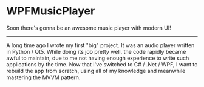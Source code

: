 # WPFMusicPlayer
Soon there's gonna be an awesome music player with modern UI!

-----------------

A long time ago I wrote my first "big" project. It was an audio player written in Python / Qt5.
While doing its job pretty well, the code rapidly became awful to maintain, due to me not having enough experience to 
write such applications by the time.
Now that I've switched to C# / .Net / WPF, I want to rebuild the app from scratch, using all of my knowledge and meanwhile
mastering the MVVM pattern.
